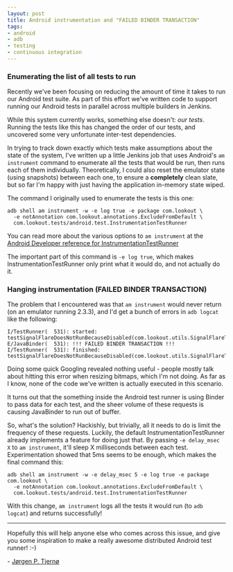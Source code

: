 ```yaml
---
layout: post
title: Android instrumentation and "FAILED BINDER TRANSACTION"
tags:
- android
- adb
- testing
- continuous integration
---
```


### Enumerating the list of all tests to run

Recently we've been focusing on reducing the amount of time it takes to run our
Android test suite. As part of this effort we've written code to support
running our Android tests in parallel across multiple builders in Jenkins.

While this system currently works, something else doesn't: *our tests*. Running
the tests like this has changed the order of our tests, and uncovered some very
unfortunate inter-test dependencies.

In trying to track down exactly which tests make assumptions about the state of
the system, I've written up a little Jenkins job that uses Android's `am
instrument` command to enumerate all the tests that would be run, then runs each
of them individually. Theoretically, I could also reset the emulator state
(using snapshots) between each one, to ensure a **completely** clean slate, but
so far I'm happy with just having the application in-memory state wiped.

The command I originally used to enumerate the tests is this one:

    adb shell am instrument -w -e log true -e package com.lookout \
      -e notAnnotation com.lookout.annotations.ExcludeFromDefault \
      com.lookout.tests/android.test.InstrumentationTestRunner

You can read more about the various options to `am instrument` at the [Android
Developer reference for InstrumentationTestRunner][instrumentation-test-runner]

The important part of this command is `-e log true`, which makes
InstrumentationTestRunner only print what it would do, and not actually do it.

### Hanging instrumentation (FAILED BINDER TRANSACTION)

The problem that I encountered was that `am instrument` would never return (on
an emulator running 2.3.3), and I'd get a bunch of errors in `adb logcat` like
the following:

    I/TestRunner(  531): started: testSignalFlareDoesNotRunBecauseDisabled(com.lookout.utils.SignalFlareTests)
    E/JavaBinder(  531): !!! FAILED BINDER TRANSACTION !!!
    I/TestRunner(  531): finished: testSignalFlareDoesNotRunBecauseDisabled(com.lookout.utils.SignalFlareTests)

Doing some quick Googling revealed nothing useful - people mostly talk about
hitting this error when resizing bitmaps, which I'm not doing. As far as I know,
none of the code we've written is actually executed in this scenario.

It turns out that the something inside the Android test runner is using Binder
to pass data for each test, and the sheer volume of these requests is causing
JavaBinder to run out of buffer.

So, what's the solution? Hackishly, but trivially, all it needs to do is limit
the frequency of these requests. Luckily, the default InstrumentationTestRunner
already implements a feature for doing just that. By passing `-e delay_msec X`
to `am instrument`, it'll sleep X milliseconds between each test.
Experimentation showed that 5ms seems to be enough, which makes the final
command this:

    adb shell am instrument -w -e delay_msec 5 -e log true -e package com.lookout \
      -e notAnnotation com.lookout.annotations.ExcludeFromDefault \
      com.lookout.tests/android.test.InstrumentationTestRunner


With this change, `am instrument` logs all the tests it would run (to `adb
logcat`) and returns successfully!


---


Hopefully this will help anyone else who comes across this issue, and give you
some inspiration to make a really awesome distributed Android test runner! :-)


\- [Jørgen P. Tjernø](https://github.com/jorgenpt/)

[instrumentation-test-runner]: http://developer.android.com/reference/android/test/InstrumentationTestRunner.html
